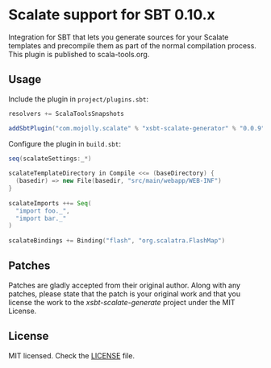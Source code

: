 # Scalate support for SBT 0.10.x
 
Integration for SBT that lets you generate sources for your Scalate templates and precompile them as part of the normal compilation process. This plugin is published to scala-tools.org.
 
## Usage

Include the plugin in `project/plugins.sbt`:

```sbt
resolvers += ScalaToolsSnapshots

addSbtPlugin("com.mojolly.scalate" % "xsbt-scalate-generator" % "0.0.9")
```

Configure the plugin in `build.sbt`:

```sbt
seq(scalateSettings:_*)
      
scalateTemplateDirectory in Compile <<= (baseDirectory) {
  (basedir) => new File(basedir, "src/main/webapp/WEB-INF")
}
    
scalateImports ++= Seq(
  "import foo._",
  "import bar._"
)
    
scalateBindings += Binding("flash", "org.scalatra.FlashMap")
```

## Patches

Patches are gladly accepted from their original author. Along with any patches, please state that the patch is your original work and that you license the work to the *xsbt-scalate-generate* project under the MIT License.
 
## License
 
MIT licensed. Check the [LICENSE](https://raw.github.com/mojolly/xsbt-scalate-generate/master/LICENSE) file.
